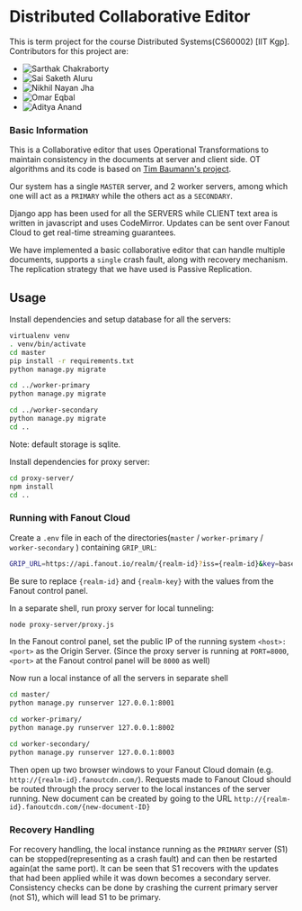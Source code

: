 # Distributed Collaborative Editor

This is term project for the course Distributed Systems(CS60002) [IIT Kgp]. Contributors for this project are:

- ![Sarthak Chakraborty](https://github.com/sarthak-chakraborty)
- ![Sai Saketh Aluru](https://github.com/SaiSakethAluru)
- ![Nikhil Nayan Jha](https://github.com/nnjha98)
- ![Omar Eqbal](https://github.com/omareqbal)
- ![Aditya Anand](https://github.com/adiabhi1998)


### Basic Information

This is a Collaborative editor that uses Operational Transformations to maintain consistency in the documents at server and client side. OT algorithms and its code is based on [Tim Baumann's project](https://github.com/Operational-Transformation).

Our system has a single `MASTER` server, and 2 worker servers, among which one will act as a `PRIMARY` while the others act as a `SECONDARY`.

Django app has been used for all the SERVERS while CLIENT text area is written in javascript and uses CodeMirror. Updates can be sent over Fanout Cloud to get real-time streaming guarantees.

We have implemented a basic collaborative editor that can handle multiple documents, supports a `single` crash fault, along with recovery mechanism. The replication strategy that we have used is Passive Replication.


## Usage

Install dependencies and setup database for all the servers:

```sh
virtualenv venv
. venv/bin/activate
cd master
pip install -r requirements.txt
python manage.py migrate

cd ../worker-primary
python manage.py migrate

cd ../worker-secondary
python manage.py migrate
cd ..
```

Note: default storage is sqlite.

Install dependencies for proxy server:

```sh
cd proxy-server/
npm install
cd ..
```

### Running with Fanout Cloud

Create a `.env` file in each of the directories(`master` / `worker-primary` / `worker-secondary` ) containing `GRIP_URL`:

```sh
GRIP_URL=https://api.fanout.io/realm/{realm-id}?iss={realm-id}&key=base64:{realm-key}
```

Be sure to replace `{realm-id}` and `{realm-key}` with the values from the Fanout control panel.

In a separate shell, run proxy server for local tunneling:

```sh
node proxy-server/proxy.js
```

In the Fanout control panel, set the public IP of the running system `<host>:<port>` as the Origin Server. (Since the proxy server is running at `PORT=8000`, `<port>` at the Fanout control panel will be `8000` as well)

Now run a local instance of all the servers in separate shell

```sh
cd master/
python manage.py runserver 127.0.0.1:8001
```

```sh
cd worker-primary/
python manage.py runserver 127.0.0.1:8002
```

```sh
cd worker-secondary/
python manage.py runserver 127.0.0.1:8003
```

Then open up two browser windows to your Fanout Cloud domain (e.g. `http://{realm-id}.fanoutcdn.com/`). Requests made to Fanout Cloud should be routed through the procy server to the local instances of the server running. New document can be created by going to the URL `http://{realm-id}.fanoutcdn.com/{new-document-ID}`


### Recovery Handling

For recovery handling, the local instance running as the `PRIMARY` server (S1) can be stopped(representing as a crash fault) and can then be restarted again(at the same port). It can be seen that S1 recovers with the updates that had been applied while it was down becomes a secondary server. Consistency checks can be done by crashing the current primary server (not S1), which will lead S1 to be primary.
